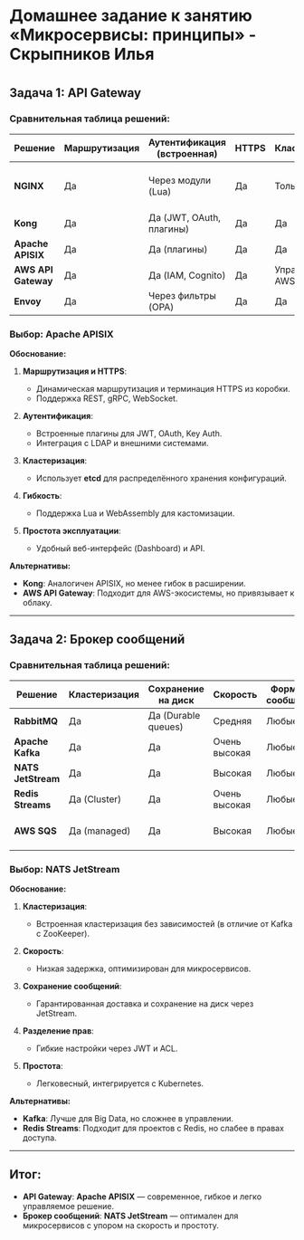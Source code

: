 # Домашнее задание к занятию «Микросервисы: принципы» - Скрыпников Илья 
#
## Задача 1: API Gateway  
### Сравнительная таблица решений:

| Решение           | Маршрутизация | Аутентификация (встроенная) | HTTPS | Кластеризация | Управление          | Лицензия                     |
|--------------------|---------------|-----------------------------|-------|---------------|---------------------|------------------------------|
| **NGINX**          | Да            | Через модули (Lua)          | Да    | Только Plus   | Конфигурационные файлы | Open-Source / Платная (Plus) |
| **Kong**           | Да            | Да (JWT, OAuth, плагины)    | Да    | Да            | API/Admin-интерфейс | Open-Source                  |
| **Apache APISIX**  | Да            | Да (плагины)                | Да    | Да            | API/Dashboard       | Open-Source                  |
| **AWS API Gateway**| Да            | Да (IAM, Cognito)           | Да    | Управляется AWS | AWS Console         | Платная (SaaS)               |
| **Envoy**          | Да            | Через фильтры (OPA)         | Да    | Да            | xDS                | Open-Source                  |

### Выбор: **Apache APISIX**  
**Обоснование:**  
1. **Маршрутизация и HTTPS**:  
   - Динамическая маршрутизация и терминация HTTPS из коробки.  
   - Поддержка REST, gRPC, WebSocket.  

2. **Аутентификация**:  
   - Встроенные плагины для JWT, OAuth, Key Auth.  
   - Интеграция с LDAP и внешними системами.  

3. **Кластеризация**:  
   - Использует **etcd** для распределённого хранения конфигураций.  

4. **Гибкость**:  
   - Поддержка Lua и WebAssembly для кастомизации.  

5. **Простота эксплуатации**:  
   - Удобный веб-интерфейс (Dashboard) и API.  

**Альтернативы:**  
- **Kong**: Аналогичен APISIX, но менее гибок в расширении.  
- **AWS API Gateway**: Подходит для AWS-экосистемы, но привязывает к облаку.  

---

## Задача 2: Брокер сообщений  
### Сравнительная таблица решений:

| Решение           | Кластеризация | Сохранение на диск | Скорость | Форматы сообщений | Права доступа | Простота эксплуатации |
|--------------------|---------------|--------------------|----------|-------------------|---------------|------------------------|
| **RabbitMQ**       | Да            | Да (Durable queues)| Средняя  | Любые             | ACL, VHost    | Средняя               |
| **Apache Kafka**   | Да            | Да                 | Очень высокая | Любые             | SASL, ACL     | Сложная (ZooKeeper)   |
| **NATS JetStream** | Да            | Да                 | Высокая  | Любые             | JWT, ACL      | Средняя               |
| **Redis Streams**  | Да (Cluster)  | Да                 | Очень высокая | Любые             | RBAC          | Простая               |
| **AWS SQS**        | Да (managed)  | Да                 | Высокая  | Любые             | IAM           | Очень простая (SaaS)  |

### Выбор: **NATS JetStream**  
**Обоснование:**  
1. **Кластеризация**:  
   - Встроенная кластеризация без зависимостей (в отличие от Kafka с ZooKeeper).  

2. **Скорость**:  
   - Низкая задержка, оптимизирован для микросервисов.  

3. **Сохранение сообщений**:  
   - Гарантированная доставка и сохранение на диск через JetStream.  

4. **Разделение прав**:  
   - Гибкие настройки через JWT и ACL.  

5. **Простота**:  
   - Легковесный, интегрируется с Kubernetes.  

**Альтернативы:**  
- **Kafka**: Лучше для Big Data, но сложнее в управлении.  
- **Redis Streams**: Подходит для проектов с Redis, но слабее в правах доступа.  

---

## Итог:  
- **API Gateway**: **Apache APISIX** — современное, гибкое и легко управляемое решение.  
- **Брокер сообщений**: **NATS JetStream** — оптимален для микросервисов с упором на скорость и простоту.
